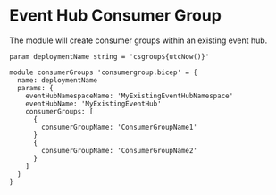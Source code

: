 # Event Hub Consumer Group
The module will create consumer groups within an existing event hub. 

```bicep
param deploymentName string = 'csgroup${utcNow()}'

module consumerGroups 'consumergroup.bicep' = {
  name: deploymentName
  params: {
    eventHubNamespaceName: 'MyExistingEventHubNamespace'
    eventHubName: 'MyExistingEventHub'
    consumerGroups: [
      {
        consumerGroupName: 'ConsumerGroupName1'
      }
      {
        consumerGroupName: 'ConsumerGroupName2'
      }
    ]
  }
}
```